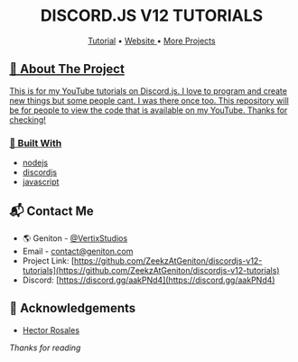 <h1 align="center" style="position: relative;">
    DISCORD.JS V12 TUTORIALS
</h1>

<p align="center">
    <a href="https://www.youtube.com/channel/UCGO2_ARhkuQz8E_2P0zp3IA">Tutorial</a> •
    <a href="https://geniton.com"> Website </a> •
    <a href="https://github.com/ZeekzAtGeniton"> More Projects
</p>
  
<!-- ABOUT THE PROJECT -->
## 📜 About The Project

This is for my YouTube tutorials on Discord.js. I love to program and create new things but some people cant. I was there once too. This repository will be for people to view the code that is available on my YouTube. Thanks for checking!


### 📝 Built With

* [nodejs](https://nodejs.org)
* [discordjs](https://discord.js.org)
* [javascript](https://js.org)

<!-- CONTACT -->
## 📬 Contact Me

- 🌎 Geniton - [@VertixStudios](https://geniton.com)  
- Email - [contact@geniton.com](https://geniton.com/contact)
- Project Link: [https://github.com/ZeekzAtGeniton/discordjs-v12-tutorials](https://github.com/ZeekzAtGeniton/discordjs-v12-tutorials)
- Discord: [https://discord.gg/aakPNd4](https://discord.gg/aakPNd4) 

<!-- ACKNOWLEDGEMENTS -->
## 💖 Acknowledgements

* [Hector Rosales](https://github.com/ZeekzAtGeniton)

*Thanks for reading*


